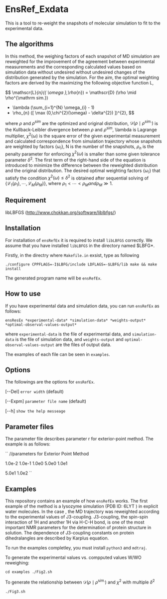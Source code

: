 # EnsRef_Exdata

This is a tool to re-weight the snapshots of molecular simulation to fit to the experimental data.

## The algorithms

In this method, the weighing factors of each snapshot of MD simulation are reweighted
for the improvement of the agreement between experimental measurements and
the corresponding calculated values based on simulation data without undesired without
undesired changes of the distribution generated by the simulation. For the aim,
the optimal weighting factors are derived
by the maximizing the following objective function L,

$$
\mathscr{L}_{n}(\{ \omega \},\rho_{n}) = \mathscr{D} (\rho \mid \rho^{\mathrm sim.})
  + \lambda (\sum_{i=1}^{N} \omega_{i} - 1)
  + \rho_{n} ([ \max (0,\chi^{2}(\omega) - \delta^{2}) ])^{2},
$$

where $\rho$ and $\rho^{sim}$ are the optimized and original distribution,
$\mathcal{D}(\rho \mid \rho^{sim.})$ is the Kullback-Leibler divergence
between $\rho$ and $\rho^{sim}$, \lambda is Lagrange multiplier,
$\chi^2\left(\omega\right)$ is the square error of the given experimental measurement and calculated correspondence from
simulation trajectory whose snapshots are weighted by factors $\left\{\omega_i\right\}$,
N is the number of the snapshots, $\rho_n$ is the penalty parameter for enforcing $\chi^2\left(\omega\right)$ is
smaller than some given tolerance parameter $\delta^2$.
The first term of the right-hand side of the equation is introduced to minimize the difference
between the reweighted distribution and the original distribution.
The desired optimal weighting factors $\left\{\omega_i\right\}$
that satisfy the condition $\chi^2\left(\omega\right)\le\delta^2$ is obtained after sequential solving of
$\left\{\mathcal{L}_1(\rho_1),\cdots,\mathcal{L}_M(\rho_M)\right\}$, where $\rho_1<\cdots<\rho_M and \rho_M\gg1$.

## Requirement

libLBFGS (http://www.chokkan.org/software/liblbfgs/)

## Installation

For installation of `ensRefEx` it is required to install `libLBFGS` correctly.
We assume that you have installed `libLBFGS` in the directory named $LBFG*.

Firstly, in the directry where `Makefile.in` exsist, type as following

``
./configure CPPFLAGS=-I$LBFG/include LDFLAGS=-$LBFG/lib
make && make install
``

The generated program name will be `ensRefEx`.

## How to use

If you have experimental data and simulation data,
you can run `ensRefEx` as follows:

``
ensResEx *experimental-data* *simulation-data* *weights-output* *optimal-observal-values-output*
``

where `experimental-data` is the file of experimental data, and `simulation-data` is the file of simulation data,
and `weights-output` and `optimal-observal-values-output` are the files of output data.

The examples of each file can be seen in `examples`.

## Options

The followings are the options for `ensRefEx`.

[--Del] `error width` (default)

[--Expm] `parameter file name` (default)

[--h] `show the help messeage`


## Parameter files

The parameter file describes parameter r for exterior-point method.
The example is as follows:


``
//parameters for Exterior Point Method

1.0e-2 1.0e-1 1.0e0 5.0e0 1.0e1

5.0e1  1.0e2
``

## Examples

This repository contains an example of how `ensRefEx` works.
The first example of the method is a lysozyme simulation
(PDB ID: 6LYT ) in explicit water molecules.
In the case , the MD trajectory was reweighted according to
the experimental values of J3-coupling.
J3-coupling, the spin-spin interaction of 1H and another 1H via H-C-H bond, is one of the
most important NMR parameters for the determination of protein structure
in solution. The dependence of J3-coupling constants on protein dihedralangles are
described by Karplus equation.

To run the examples completley, you must install `python3` and `mdtraj`.

To generate the experimental values vs. compputed values W/WO reweighing:

``
cd examples
./Fig2.sh
``

To generate the relationship between $\mathscr{D} (\rho \mid \rho^{\mathrm sim.})$ and $\chi^{2}$
with multiple $\delta^{2}$

``
./Fig3.sh
``
